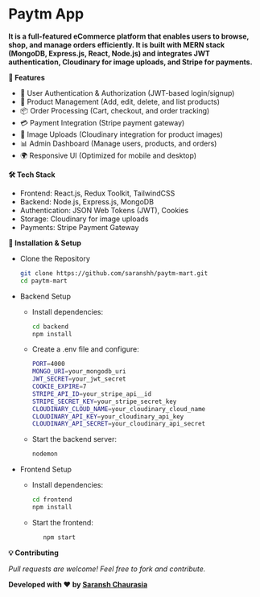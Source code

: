 # Paytm App

**It is a full-featured eCommerce platform that enables users to browse, shop, and manage orders efficiently. It is built with MERN stack (MongoDB, Express.js, React, Node.js) and integrates JWT authentication, Cloudinary for image uploads, and Stripe for payments.**

**📌 Features**

* 🔐 User Authentication & Authorization (JWT-based login/signup)
* 🛒 Product Management (Add, edit, delete, and list products)
* 📦 Order Processing (Cart, checkout, and order tracking)
* 💳 Payment Integration (Stripe payment gateway)
* 📸 Image Uploads (Cloudinary integration for product images)
* 📊 Admin Dashboard (Manage users, products, and orders)
* 🌍 Responsive UI (Optimized for mobile and desktop)

**🛠️ Tech Stack**

* Frontend: React.js, Redux Toolkit, TailwindCSS
* Backend: Node.js, Express.js, MongoDB
* Authentication: JSON Web Tokens (JWT), Cookies
* Storage: Cloudinary for image uploads
* Payments: Stripe Payment Gateway

**🎯 Installation & Setup**

* Clone the Repository
  
   ```bash
   git clone https://github.com/saranshh/paytm-mart.git
   cd paytm-mart

* Backend Setup
  
  - Install dependencies:
    ```bash
    cd backend
    npm install
  - Create a .env file and configure:
    ```bash
    PORT=4000
    MONGO_URI=your_mongodb_uri
    JWT_SECRET=your_jwt_secret
    COOKIE_EXPIRE=7
    STRIPE_API_ID=your_stripe_api__id
    STRIPE_SECRET_KEY=your_stripe_secret_key
    CLOUDINARY_CLOUD_NAME=your_cloudinary_cloud_name
    CLOUDINARY_API_KEY=your_cloudinary_api_key
    CLOUDINARY_API_SECRET=your_cloudinary_api_secret
  - Start the backend server:
    ``` bash
    nodemon

* Frontend Setup
  
  - Install dependencies:
    ```bash
    cd frontend
    npm install
  - Start the frontend:
    ```bash
       npm start

**💡 Contributing**

*Pull requests are welcome! Feel free to fork and contribute.*

**Developed with ❤️ by [Saransh Chaurasia](https://www.linkedin.com/in/saransh-chaurasia-8b9091203/)**
